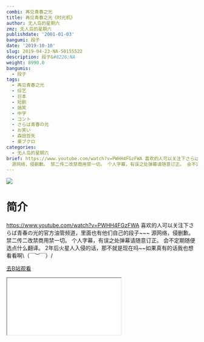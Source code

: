 ```yaml
---
combi: 再见青春之光
title: 再见青春之光《时光机》
author: 无人岛的星期六
zmz: 无人岛的星期六
publishdate: '2001-01-03'
bangumi: 段子
date: '2019-10-10'
slug: 2019-04-23-NA-50155522
description: 段子&#8226;NA
weight: 8990.0
bangumis:
  - 段子
tags:
  - 再见青春之光
  - 综艺
  - 日本
  - 短剧
  - 搞笑
  - 中字
  - コント
  - さらば青春の光
  - お笑い
  - 森田哲矢
  - 東ブクロ
categories:
  - 无人岛的星期六
brief: https://www.youtube.com/watch?v=PWHH4FGzFWA 喜欢的人可以关注下さらば青春の光的官方油管频道，里面也有他们自己的段子~~~
  源网络，侵删歉。 禁二传二改禁商用禁一切。 个人字幕，有误之处弹幕请随意订正。 会不定期随便选点什么翻译。 2年后火星人入侵的话，那不就是现在吗~~如果真有的话我也想看看啊（￣︶￣）/
---
```

![](https://raw.githubusercontent.com/tcgriffith/owaraisite/master/static/tmpimg/731b739f96976f97679a2795fb86dcdd891eecfc.jpg.480.jpg)
# 简介  
https://www.youtube.com/watch?v=PWHH4FGzFWA
喜欢的人可以关注下さらば青春の光的官方油管频道，里面也有他们自己的段子~~~
源网络，侵删歉。
禁二传二改禁商用禁一切。
个人字幕，有误之处弹幕请随意订正。
会不定期随便选点什么翻译。
2年后火星人入侵的话，那不就是现在吗~~如果真有的话我也想看看啊\（￣︶￣）/  

[去B站观看](https://www.bilibili.com/video/av50155522/)
<div class ="resp-container"><iframe class="testiframe" src="//player.bilibili.com/player.html?aid=50155522"", scrolling="no", allowfullscreen="true" > </iframe></div> 
